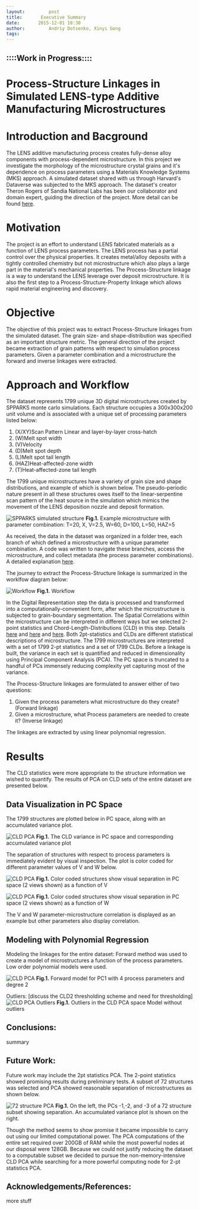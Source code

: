 ```yaml
---
layout:     	post
title:       Executive Summary
date:       2015-12-01 18:30
author:     	Andriy Dotsenko, Xinyi Gong
tags:        
---
```

::::Work in Progress::::
----------------

Process-Structure Linkages in Simulated LENS-type Additive Manufacturing Microstructures
========================================================================


Introduction and Bacground
==========================

The LENS additive manufacturing process creates fully-dense alloy components with process-dependent microstructure. In this project we investigate the morphology of the microstructure crystal grains and it's dependence on process parameters using a Materials Knowledge Systems (MKS) approach. A simulated dataset shared with us through Harvard's Dataverse was subjected to the MKS approach. The dataset's creator Theron Rogers of Sandia National Labs has been our collaborator and domain expert, guiding the direction of the project. More detail can be found [here](http://materials-informatics-class-fall2015.github.io/MIC-LENS/2015/09/24/Intro_LENS/).

Motivation
===========

The project is an effort to understand LENS fabricated materials as a function of LENS process parameters. The LENS process has a partial control over the physical properties. It creates metal/alloy deposits with a tightly controlled chemistry but not microstructure which also plays a large part in the material's mechanical properties. The Process-Structure linkage is a way to understand the LENS leverage over deposit microstructure. It is also the first step to a Process-Structure-Property linkage which allows rapid material engineering and discovery.  

Objective
==========

The objective of this project was to extract Process-Structure linkages from the simulated dataset. The grain size- and shape-distribution was specified as an important structure metric. The general direction of the project became extraction of grain patterns with respect to simulation process parameters. Given a parameter combination and a microstructure the forward and inverse linkages were extracted.

Approach and Workflow
======================

The dataset represents 1799 unique 3D digital microstructures created by SPPARKS monte carlo simulations. Each structure occupies a 300x300x200 unit volume and is associated with a unique set of processing parameters listed below:

 1. (X/XY)Scan Pattern	Linear and layer-by-layer cross-hatch
 2. (W)Melt spot width
 3. (V)Velocity
 4. (D)Melt spot depth
 5. (L)Melt spot tail length
 6. (HAZ)Heat-affected-zone width
 7. (T)Heat-affected-zone tail length

The 1799 unique microstructures have a variety of grain size and shape distributions, and example of which is shown below. The pseudo-periodic nature present in all these structures owes itself to the linear-serpentine scan pattern of the heat source in the simulation which mimics the movement of the LENS deposition nozzle and deposit formation.

![SPPARKS simulated structure](/MIC-LENS/img/GB_post/Full_structure.png)
**Fig.1.** Example microstructure with parameter combination: T=20, X, V=2.5, W=60, D=100, L=50, HAZ=5

As received, the data in the dataset was organized in a folder tree, each branch of which defined a microstructure with a unique parameter combination. A code was written to navigate these branches, access the microstructure, and collect metadata (the process parameter combinations). A detailed explanation [here](http://materials-informatics-class-fall2015.github.io/MIC-LENS/2015/10/11/Data_org_folder_crawl/).

The journey to extract the Process-Structure linkage is summarized in the worklfow diagram below:

![Workflow](/MIC-LENS/img/Final_Post/Latest_Workflow.png)
**Fig.1.** Workflow

In the Digital Representation step the data is processed and transformed into a computationally-convenient form, after which the microstructure is subjected to grain-boundary segmentation. The Spatial Correlations within the microstructure can be interpreted in different ways but we selected 2-point statistics and Chord-Length-Distributions (CLD) in this step. Details [here](http://materials-informatics-class-fall2015.github.io/MIC-LENS/2015/09/29/Data_Process_GB_2Pt/) and [here](http://materials-informatics-class-fall2015.github.io/MIC-LENS/2015/10/25/One_Kind_of_Statistics_Describing_the_Structures/) and [here](http://materials-informatics-class-fall2015.github.io/MIC-LENS/2015/10/26/The_Weighted_Chord_Length_Distribution/). Both 2pt-statistics and CLDs are different statistical descriptions of microstructure. The 1799 microstructures are interpreted with a set of 1799 2-pt statistics and a set of 1799 CLDs. Before a linkage is built, the variance in each set is quantified and reduced in dimensionality using Principal Component Analysis (PCA). The PC space is truncated to a handful of PCs immensely reducing complexity yet capturing most of the variance. 

The Process-Structure linkages are formulated to answer either of two questions:

 1. Given the process parameters what microstructure do they create? (Forward linkage)
 2. Given a microstructure, what Process parameters are needed to create it? (Inverse linkage)

 The linkages are extracted by using linear polynomial regression.

Results
========

The CLD statistics were more appropriate to the structure information we wished to quantify. The results of PCA on CLD sets of the entire dataset are presented below.

Data Visualization in PC Space
------------------------------

The 1799 structures are plotted below in PC space, along with an accumulated variance plot. 

![CLD PCA](/MIC-LENS/img/Final_Post/CLD_PCA_and_Var.png)
**Fig.1.** The CLD variance in PC space and corresponding accumulated variance plot

The separation of structures with respect to process parameters is immediately evident by visual inspection. The plot is color coded for different parameter values of V and W below.

  ![CLD PCA](/MIC-LENS/img/Final_Post/CLD_PCA_Vprm.png)
**Fig.1.** Color coded structures show visual separation in PC space (2 views shown) as a function of V


  ![CLD PCA](/MIC-LENS/img/Final_Post/CLD_PCA_Wprm.png)
**Fig.1.** Color coded structures show visual separation in PC space (2 views shown) as a function of W

The V and W parameter-microstructure correlation is displayed as an example but other parameters also display correlation. 

Modeling with Polynomial Regression
-----------------------------------

Modeling the linkages for the entire dataset:
Forward method was used to create a model of microstructures a function of the process parameters. Low order polynomial models were used. 

![CLD PCA](/MIC-LENS/img/Final_Post/Forward_PC1_model_full.png)
**Fig.1.** Forward model for PC1 with 4 process parameters and degree 2



Outliers: 
[discuss the CLD2 thresholding scheme and need for thresholding]
  ![CLD PCA Outliers](/MIC-LENS/img/Final_Post/Outliers.png)
**Fig.1.** Outliers in the CLD PCA space
Model without outliers



Conclusions:
------------
summary


Future Work:
------------
Future work may include the 2pt statistics PCA. The 2-point statistics showed promising results during preliminary tests. A subset of 72 structures was selected and PCA showed reasonable separation of microstructures as shown below.

![72 structure PCA](/MIC-LENS/img/Final_Post/72_2pt_PCA.png)
**Fig.1.** On the left, the PCs -1,-2, and -3 of a 72 structure subset showing separation. An accumulated variance plot is shown on the right. 

Though the method seems to show promise it became impossible to carry out using our limited computational power. The PCA computations of the entire set required over 200GB of RAM while the most powerful nodes at our disposal were 128GB. Because we could not justify reducing the dataset to a computable subset we decided to pursue the non-memory-intensive CLD PCA while searching for a more powerful computing node for 2-pt statistics PCA.

Acknowledgements/References:
----------------------------
more stuff